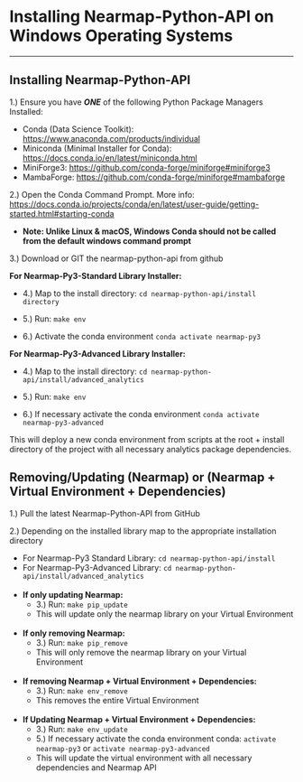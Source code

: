 
# Installing Nearmap-Python-API on Windows Operating Systems

****

<h2>Installing Nearmap-Python-API</h2>

1.) Ensure you have ***ONE*** of the following Python Package Managers Installed:
- Conda (Data Science Toolkit): https://www.anaconda.com/products/individual
- Miniconda (Minimal Installer for Conda): https://docs.conda.io/en/latest/miniconda.html
- MiniForge3: https://github.com/conda-forge/miniforge#miniforge3
- MambaForge: https://github.com/conda-forge/miniforge#mambaforge

2.) Open the Conda Command Prompt. More info: https://docs.conda.io/projects/conda/en/latest/user-guide/getting-started.html#starting-conda 
    
- **Note: Unlike Linux & macOS, Windows Conda should not be called from the default windows command prompt**

3.) Download or GIT the nearmap-python-api from github

**For Nearmap-Py3-Standard Library Installer:**

- 4.) Map to the install directory: ```cd nearmap-python-api/install directory```

- 5.) Run: ```make env```

- 6.) Activate the conda environment ```conda activate nearmap-py3```

**For Nearmap-Py3-Advanced Library Installer:**

- 4.) Map to the install directory: ```cd nearmap-python-api/install/advanced_analytics```

- 5.) Run: ```make env```

- 6.) If necessary activate the conda environment ```conda activate nearmap-py3-advanced```

This will deploy a new conda environment from scripts at the root + install directory of the project with all necessary analytics package dependencies.

<h2>Removing/Updating (Nearmap) or (Nearmap + Virtual Environment + Dependencies)</h2>

1.) Pull the latest Nearmap-Python-API from GitHub

2.) Depending on the installed library map to the appropriate installation directory
  - For Nearmap-Py3 Standard Library: ```cd nearmap-python-api/install``` 
  - For Nearmap-Py3-Advanced Library: ```cd nearmap-python-api/install/advanced_analytics```
<br></br>
  - <B>If only updating Nearmap:</B>
    - 3.) Run: ```make pip_update```
    - This will update only the nearmap library on your Virtual Environment
<br></br>
  - <b>If only removing Nearmap:</b>
    - 3.) Run: ```make pip_remove```
    - This will only remove the nearmap library on your Virtual Environment
<br></br>
  - <B>If removing Nearmap + Virtual Environment + Dependencies:</B>
    - 3.) Run: ```make env_remove```
    - This removes the entire Virtual Environment
<br></br>
  - <B>If Updating Nearmap + Virtual Environment + Dependencies:</B>
    - 3.) Run: ```make env_update```
    - 5.) If necessary activate the conda environment conda: ```activate nearmap-py3``` or ```activate nearmap-py3-advanced```
    - This will update the virtual environment with all necessary dependencies and Nearmap API

